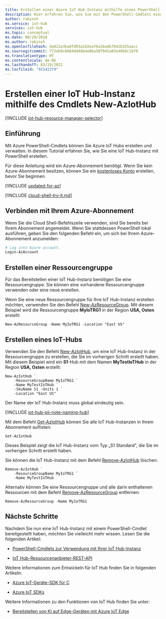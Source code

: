 ```yaml
---
title: Erstellen einer Azure IoT Hub-Instanz mithilfe eines PowerShell-Cmdlets | Microsoft Docs
description: Hier erfahren Sie, wie Sie mit den PowerShell-Cmdlets eine Ressourcengruppe und dann in der Ressourcengruppe eine IoT Hub-Instanz erstellen. Außerdem erfahren Sie, wie die Hub-Instanz entfernt wird.
author: robinsh
ms.service: iot-hub
services: iot-hub
ms.topic: conceptual
ms.date: 08/29/2018
ms.author: robinsh
ms.openlocfilehash: da021e3ba0fd93a182ea76a1ba4b7042b325aacc
ms.sourcegitcommit: 772eb9c6684dd4864e0ba507945a83e48b8c16f0
ms.translationtype: HT
ms.contentlocale: de-DE
ms.lasthandoff: 03/19/2021
ms.locfileid: "92142379"
---
```

# <a name="create-an-iot-hub-using-the-new-aziothub-cmdlet"></a>Erstellen einer IoT Hub-Instanz mithilfe des Cmdlets New-AzIotHub

[!INCLUDE [iot-hub-resource-manager-selector](../../includes/iot-hub-resource-manager-selector.md)]

## <a name="introduction"></a>Einführung

Mit Azure PowerShell-Cmdlets können Sie Azure IoT Hubs erstellen und verwalten. In diesem Tutorial erfahren Sie, wie Sie eine IoT Hub-Instanz mit PowerShell erstellen.

Für diese Anleitung wird ein Azure-Abonnement benötigt. Wenn Sie kein Azure-Abonnement besitzen, können Sie ein [kostenloses Konto](https://azure.microsoft.com/free/?WT.mc_id=A261C142F) erstellen, bevor Sie beginnen.

[!INCLUDE [updated-for-az](../../includes/updated-for-az.md)]

[!INCLUDE [cloud-shell-try-it.md](../../includes/cloud-shell-try-it.md)]

## <a name="connect-to-your-azure-subscription"></a>Verbinden mit Ihrem Azure-Abonnement

Wenn Sie die Cloud Shell-Befehlszeile verwenden, sind Sie bereits bei Ihrem Abonnement angemeldet. Wenn Sie stattdessen PowerShell lokal ausführen, geben Sie den folgenden Befehl ein, um sich bei Ihrem Azure-Abonnement anzumelden:

```powershell
# Log into Azure account.
Login-AzAccount
```

## <a name="create-a-resource-group"></a>Erstellen einer Ressourcengruppe

Für das Bereitstellen einer IoT Hub-Instanz benötigen Sie eine Ressourcengruppe. Sie können eine vorhandene Ressourcengruppe verwenden oder eine neue erstellen.

Wenn Sie eine neue Ressourcengruppe für Ihre IoT Hub-Instanz erstellen möchten, verwenden Sie den Befehl [New-AzResourceGroup](/powershell/module/az.Resources/New-azResourceGroup). Mit diesem Beispiel wird die Ressourcengruppe **MyIoTRG1** in der Region **USA, Osten** erstellt:

```azurepowershell-interactive
New-AzResourceGroup -Name MyIoTRG1 -Location "East US"
```

## <a name="create-an-iot-hub"></a>Erstellen eines IoT-Hubs

Verwenden Sie den Befehl [New-AzIotHub](/powershell/module/az.IotHub/New-azIotHub), um eine IoT Hub-Instanz in der Ressourcengruppe zu erstellen, die Sie im vorherigen Schritt erstellt haben. Mit diesem Beispiel wird ein **S1**-Hub mit dem Namen **MyTestIoTHub** in der Region **USA, Osten** erstellt:

```azurepowershell-interactive
New-AzIotHub `
    -ResourceGroupName MyIoTRG1 `
    -Name MyTestIoTHub `
    -SkuName S1 -Units 1 `
    -Location "East US"
```

Der Name der IoT Hub-Instanz muss global eindeutig sein.

[!INCLUDE [iot-hub-pii-note-naming-hub](../../includes/iot-hub-pii-note-naming-hub.md)]

Mit dem Befehl [Get-AzIotHub](/powershell/module/az.IotHub/Get-azIotHub) können Sie alle IoT Hub-Instanzen in Ihrem Abonnement auflisten:

```azurepowershell-interactive
Get-AzIotHub
```

Dieses Beispiel zeigt die IoT Hub-Instanz vom Typ „S1 Standard“, die Sie im vorherigen Schritt erstellt haben.

Sie können die IoT Hub-Instanz mit dem Befehl [Remove-AzIotHub](/powershell/module/az.iothub/remove-aziothub) löschen:

```azurepowershell-interactive
Remove-AzIotHub `
    -ResourceGroupName MyIoTRG1 `
    -Name MyTestIoTHub
```

Alternativ können Sie eine Ressourcengruppe und alle darin enthaltenen Ressourcen mit dem Befehl [Remove-AzResourceGroup](/powershell/module/az.Resources/Remove-azResourceGroup) entfernen:

```azurepowershell-interactive
Remove-AzResourceGroup -Name MyIoTRG1
```

## <a name="next-steps"></a>Nächste Schritte

Nachdem Sie nun eine IoT Hub-Instanz mit einem PowerShell-Cmdlet bereitgestellt haben, möchten Sie vielleicht mehr wissen. Lesen Sie die folgenden Artikel:

* [PowerShell-Cmdlets zur Verwendung mit Ihrer IoT Hub-Instanz](/powershell/module/az.iothub/)

* [IoT Hub-Ressourcenanbieter-REST-API](/rest/api/iothub/iothubresource)

Weitere Informationen zum Entwickeln für IoT Hub finden Sie in folgenden Artikeln:

* [Azure IoT-Geräte-SDK für C](iot-hub-device-sdk-c-intro.md)

* [Azure IoT SDKs](iot-hub-devguide-sdks.md)

Weitere Informationen zu den Funktionen von IoT Hub finden Sie unter:

* [Bereitstellen von KI auf Edge-Geräten mit Azure IoT Edge](../iot-edge/quickstart-linux.md)